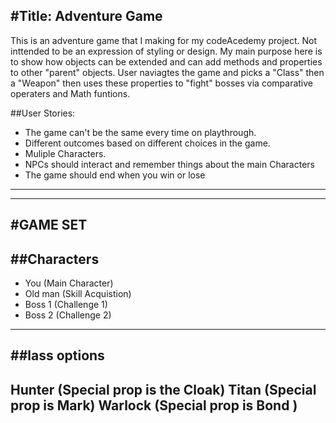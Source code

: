 #Title: Adventure Game 
---------------------------------
This is an adventure game that I making for my codeAcedemy project. Not inttended to be an expression of styling or design. 
My main purpose here is to show how objects can be extended and can add methods and properties to other "parent" objects.
User naviagtes the game and picks a "Class" then a "Weapon" then uses these properties to "fight" bosses via comparative operaters and Math funtions.


##User Stories:

* The game can't be the same every time on playthrough.
* Different outcomes based on different choices in the game.
* Muliple Characters.
* NPCs should interact and remember things about the main Characters
* The game should end when you win or lose

---------------------------------

-----
#GAME SET 
-----

##Characters 
-----------
- You (Main Character) 
- Old man (Skill Acquistion)
- Boss 1 (Challenge 1)
- Boss 2 (Challenge 2)

----------------------
##lass options
----------------------

Hunter (Special prop is the Cloak)
Titan (Special prop is Mark)
Warlock (Special prop is Bond )
----------------------

